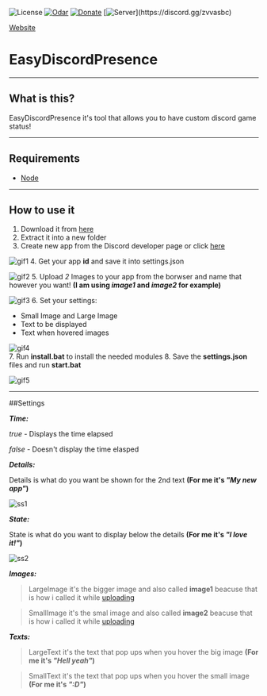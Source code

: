 ![License](	https://img.shields.io/github/license/mashape/apistatus.svg) [![Odar](https://img.shields.io/badge/Made%20by%3A-Odar-brightgreen.svg)](https://odar.xyz) [![Donate](https://img.shields.io/badge/Like%20it-Donate-brightgreen.svg)](https://odar.xyz/donate) [![Server](https://discordapp.com/api/guilds/298762167388471296/widget.png?)](https://discord.gg/zvvasbc)

[Website](https://odararmy.js.org/projects/easydiscordrpc)

# EasyDiscordPresence

----
## What is this?

EasyDiscordPresence it's tool that allows you to have custom discord game status!

----
## Requirements
* [Node](https://nodejs.org/en/)

----
## How to use it
1. Download it from [here](https://github.com/OdarArmy/EasyDiscordPresence/archive/master.zip)
2. Extract it into a new folder
3. Create new app from the Discord developer page or click [here](https://discordapp.com/developers/applications/me)

![gif1](http://media.odar.xyz/83f89M07Y1.gif)
4. Get your app **id** and save it into settings.json

![gif2](http://media.odar.xyz/K9g954q6s3.gif)
5. Upload *2* Images to your app from the borwser and name that however you want! **(I am using *image1* and *image2* for example)**

![gif3](http://media.odar.xyz/W9A51Zu789.gif)
6. Set your settings:

* Small Image and Large Image
* Text to be displayed
* Text when hovered images

![gif4](http://media.odar.xyz/o4r28pX4u9.gif)  
7. Run **install.bat** to install the needed modules
8. Save the **settings.json** files and run **start.bat** 

![gif5](http://media.odar.xyz/A2X21yL3cd.gif)

----
##Settings

***Time:***

*true* - Displays the time elapsed

*false* - Doesn't display the time elasped

***Details:***

Details is what do you want be shown for the 2nd text **(For me it's *"My new app"*)**

![ss1](http://media.odar.xyz/E3048fL0D4.png)

***State:***

State is what do you want to display below the details **(For me it's *"I love it!"*)**

![ss2](http://media.odar.xyz/P9S89g38v1.png)

***Images:***

>LargeImage it's the bigger image and also called **image1** beacuse that is how i called it while [uploading](http://media.odar.xyz/665895D6G8.png)

>SmallImage it's the smal image and also called **image2** beacuse that is how i called it while [uploading](http://media.odar.xyz/l5m34T5162.png)

***Texts:***

>LargeText it's the text that pop ups when you hover the big image **(For me it's *"Hell yeah"*)**

>SmallText it's the text that pop ups when you hover the small image **(For me it's *":D"*)**

